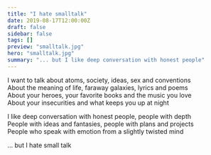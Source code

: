 ```yaml
---
title: "I hate smalltalk"
date: 2019-08-17T12:00:00Z
draft: false
sidebar: false
tags: []
preview: "smalltalk.jpg"
hero: "smalltalk.jpg"
summary: "... but I like deep conversation with honest people"
---
```


I want to talk about atoms, society, ideas, sex and conventions  
About the meaning of life, faraway galaxies, lyrics and poems  
About your heroes, your favorite books and the music you love  
About your insecurities and what keeps you up at night  

I like deep conversation with honest people, people with depth  
People with ideas and fantasies, people with plans and projects  
People who speak with emotion from a slightly twisted mind  

... but I hate small talk